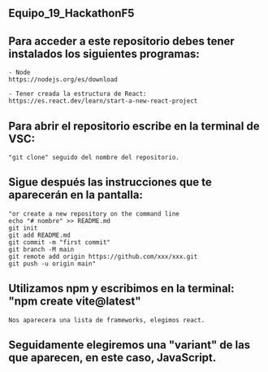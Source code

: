 
## Equipo_19_HackathonF5

## Para acceder a este repositorio debes tener instalados los siguientes programas: 

```
- Node
https://nodejs.org/es/download

- Tener creada la estructura de React:
https://es.react.dev/learn/start-a-new-react-project

```


## Para abrir el repositorio escribe en la terminal de VSC:
```
"git clone" seguido del nombre del repositorio.
```

## Sigue después las instrucciones que te aparecerán en la pantalla:
```
"or create a new repository on the command line
echo "# nombre" >> README.md
git init
git add README.md
git commit -m "first commit"
git branch -M main
git remote add origin https://github.com/xxx/xxx.git
git push -u origin main"
```

## Utilizamos npm y escribimos en la terminal: "npm create vite@latest"

```
Nos aparecera una lista de frameworks, elegimos react.
```

## Seguidamente elegiremos una "variant" de las que aparecen, en este caso, JavaScript.


